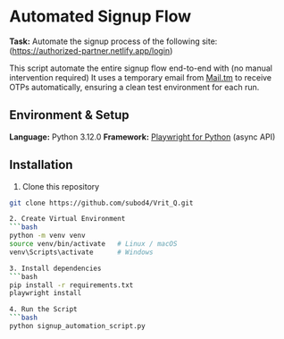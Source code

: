 # Automated Signup Flow

**Task:** Automate the signup process of the following site:
(https://authorized-partner.netlify.app/login)

This script automate the entire signup flow end-to-end with (no manual intervention required) 
It uses a temporary email from [Mail.tm](https://mail.tm) to receive OTPs automatically, ensuring a clean test environment for each run.

## Environment & Setup

**Language:** Python 3.12.0
**Framework:** [Playwright for Python](https://playwright.dev/python/) (async API) 

## Installation
1. Clone this repository
```bash
git clone https://github.com/subod4/Vrit_Q.git

2. Create Virtual Environment
```bash
python -m venv venv
source venv/bin/activate   # Linux / macOS
venv\Scripts\activate      # Windows

3. Install dependencies
```bash
pip install -r requirements.txt
playwright install

4. Run the Script
```bash 
python signup_automation_script.py

